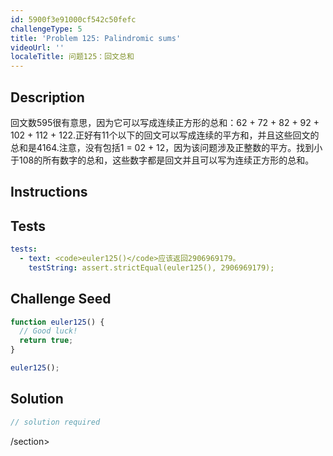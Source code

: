 ```yaml
---
id: 5900f3e91000cf542c50fefc
challengeType: 5
title: 'Problem 125: Palindromic sums'
videoUrl: ''
localeTitle: 问题125：回文总和
---
```


## Description
<section id="description">回文数595很有意思，因为它可以写成连续正方形的总和：62 + 72 + 82 + 92 + 102 + 112 + 122.正好有11个以下的回文可以写成连续的平方和，并且这些回文的总和是4164.注意，没有包括1 = 02 + 12，因为该问题涉及正整数的平方。找到小于108的所有数字的总和，这些数字都是回文并且可以写为连续正方形的总和。 </section>

## Instructions
<section id="instructions">
</section>

## Tests
<section id='tests'>

```yml
tests:
  - text: <code>euler125()</code>应该返回2906969179。
    testString: assert.strictEqual(euler125(), 2906969179);

```

</section>

## Challenge Seed
<section id='challengeSeed'>

<div id='js-seed'>

```js
function euler125() {
  // Good luck!
  return true;
}

euler125();

```

</div>



</section>

## Solution
<section id='solution'>

```js
// solution required
```

/section>

